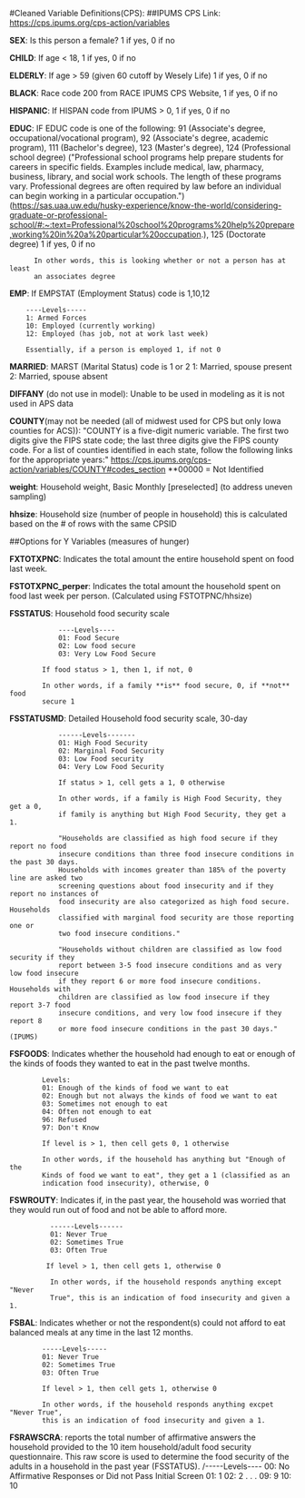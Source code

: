 #Cleaned Variable Definitions(CPS):
##IPUMS CPS Link: https://cps.ipums.org/cps-action/variables

**SEX**: Is this person a female? 1 if yes, 0 if no

**CHILD**: If age < 18, 1 if yes, 0 if no

**ELDERLY**: If age > 59 (given 60 cutoff by Wesely Life) 1 if yes, 0 if no

**BLACK**: Race code 200 from RACE IPUMS CPS Website, 1 if yes, 0 if no

**HISPANIC**: If HISPAN code from IPUMS > 0, 1 if yes, 0 if no

**EDUC**: IF EDUC code is one of the following:
                      91 (Associate's degree, occupational/vocational program), 
                      92 (Associate's degree, academic program), 
                      111 (Bachelor's degree), 
                      123 (Master's degree),
                      124 (Professional school degree)
                          ("Professional school programs help prepare students
                          for careers in specific fields. Examples include medical, 
                          law, pharmacy, business, library, and social work schools. 
                          The length of these programs vary. Professional degrees 
                          are often required by law before an individual can 
                          begin working in a particular occupation.")
                          (https://sas.uaa.uw.edu/husky-experience/know-the-world/considering-graduate-or-professional-school/#:~:text=Professional%20school%20programs%20help%20prepare,working%20in%20a%20particular%20occupation.), 
                      125 (Doctorate degree)
            1 if yes, 0 if no
          
          In other words, this is looking whether or not a person has at least
          an associates degree
      

**EMP**: If EMPSTAT (Employment Status) code is 1,10,12
        
        ----Levels-----
        1: Armed Forces
        10: Employed (currently working)
        12: Employed (has job, not at work last week)
        
        Essentially, if a person is employed 1, if not 0

**MARRIED**: MARST (Marital Status) code is 1 or 2
          1: Married, spouse present
          2: Married, spouse absent
          
**DIFFANY** (do not use in model):  Unable to be used in modeling as it is not 
            used in APS data

**COUNTY**(may not be needed (all of midwest used for CPS but only Iowa counties 
          for ACS)):
        "COUNTY is a five-digit numeric variable. The first two digits give the 
        FIPS state code; the last three digits give the FIPS county code. 
        For a list of counties identified in each state, follow the following 
        links for the appropriate years:"
        https://cps.ipums.org/cps-action/variables/COUNTY#codes_section
        **00000 = Not Identified
        
**weight**: Household weight, Basic Monthly [preselected] (to address uneven 
            sampling)
        
**hhsize**: Household size (number of people in household)
            this is calculated based on the # of rows with the same CPSID


##Options for Y Variables (measures of hunger)

**FXTOTXPNC**: Indicates the total amount the entire household spent on food 
                last week.

**FSTOTXPNC_perper**: Indicates the total amount the household spent on food last 
                        week per person.  (Calculated using FSTOTPNC/hhsize)
                
                
**FSSTATUS**: Household food security scale

                ----Levels----
                01: Food Secure
                02: Low food secure
                03: Very Low Food Secure
            
            If food status > 1, then 1, if not, 0
            
            In other words, if a family **is** food secure, 0, if **not** food 
            secure 1
            
**FSSTATUSMD**: Detailed Household food security scale, 30-day
                
                ------Levels-------
                01: High Food Security
                02: Marginal Food Security
                03: Low Food security
                04: Very Low Food Security
                
                If status > 1, cell gets a 1, 0 otherwise
                
                In other words, if a family is High Food Security, they get a 0,
                if family is anything but High Food Security, they get a 1. 
                
                "Households are classified as high food secure if they report no food 
                insecure conditions than three food insecure conditions in the past 30 days. 
                Households with incomes greater than 185% of the poverty line are asked two
                screening questions about food insecurity and if they report no instances of
                food insecurity are also categorized as high food secure. Households
                classified with marginal food security are those reporting one or 
                two food insecure conditions."

                "Households without children are classified as low food security if they 
                report between 3-5 food insecure conditions and as very low food insecure 
                if they report 6 or more food insecure conditions. Households with 
                children are classified as low food insecure if they report 3-7 food 
                insecure conditions, and very low food insecure if they report 8 
                or more food insecure conditions in the past 30 days." (IPUMS)
                
                
**FSFOODS**: Indicates whether the household had enough to eat or enough of the 
            kinds of foods they wanted to eat in the past twelve months.
            
            Levels:
            01: Enough of the kinds of food we want to eat
            02: Enough but not always the kinds of food we want to eat
            03: Sometimes not enough to eat
            04: Often not enough to eat
            96: Refused
            97: Don't Know
            
            If level is > 1, then cell gets 0, 1 otherwise
            
            In other words, if the household has anything but "Enough of the 
            Kinds of food we want to eat", they get a 1 (classified as an 
            indication food insecurity), otherwise, 0
            
**FSWROUTY**: Indicates if, in the past year, the household was worried that 
              they would run out of food and not be able to afford more.
              
              ------Levels------
              01: Never True
              02: Sometimes True
              03: Often True
              
             If level > 1, then cell gets 1, otherwise 0
             
              In other words, if the household responds anything except "Never 
              True", this is an indication of food insecurity and given a 1.
              
**FSBAL**: Indicates whether or not the respondent(s) could not afford to eat 
            balanced meals at any time in the last 12 months.
            
            -----Levels-----
            01: Never True
            02: Sometimes True
            03: Often True
            
            If level > 1, then cell gets 1, otherwise 0
              
            In other words, if the household responds anything excpet "Never True",
            this is an indication of food insecurity and given a 1.
            
**FSRAWSCRA**: reports the total number of affirmative answers the household 
                provided to the 10 item household/adult food security 
                questionnaire. This raw score is used to determine the food 
                security of the adults in a household in the past year (FSSTATUS).
                /-----Levels----
                00: No Affirmative Responses or Did not Pass Initial Screen
                01: 1
                02: 2
                .
                .
                .
                09: 9
                10: 10
                
              